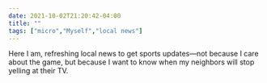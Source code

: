 ```yaml
---
date: 2021-10-02T21:20:42-04:00
title: ""
tags: ["micro","Myself","local news"]
---
```

Here I am, refreshing local news to get sports updates—not because I care about the game, but because I want to know when my neighbors will stop yelling at their TV.
